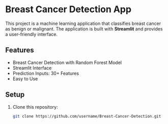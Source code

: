 # Breast Cancer Detection App

This project is a machine learning application that classifies breast cancer as benign or malignant. The application is built with **Streamlit** and provides a user-friendly interface.

## Features
- Breast Cancer Detection with Random Forest Model
- Streamlit Interface
- Prediction Inputs: 30+ Features
- Easy to Use

## Setup
1. Clone this repository:
   ```bash
   git clone https://github.com/username/Breast-Cancer-Detection.git

